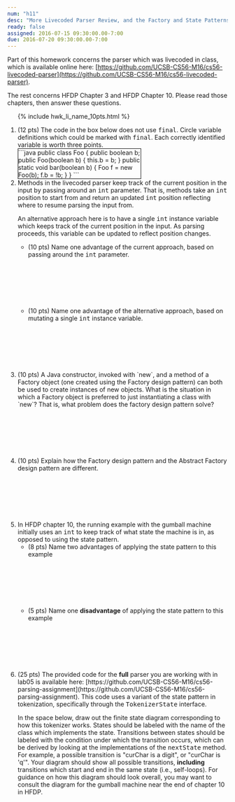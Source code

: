 ```yaml
---
num: "h11"
desc: "More Livecoded Parser Review, and the Factory and State Patterns"
ready: false
assigned: 2016-07-15 09:30:00.00-7:00
due: 2016-07-20 09:30:00.00-7:00
---
```


Part of this homework concerns the parser which was livecoded in class, which is available online here: [https://github.com/UCSB-CS56-M16/cs56-livecoded-parser](https://github.com/UCSB-CS56-M16/cs56-livecoded-parser).

The rest concerns <span data-hfdp="3">HFDP Chapter 3</span> and
<span data-hfdp="10">HFDP Chapter 10</span>.  Please read those chapters, 
then answer these questions.


<ol>

{% include hwk_li_name_10pts.html %}

<li>
(12 pts) The code in the box below does not use <tt>final</tt>.  Circle variable definitions which could be marked with <tt>final</tt>.  Each correctly identified variable is worth three points.

<div style="width: 20em; float:bottom; border: 1px solid black;" markdown="1">
```java
public class Foo {
  public boolean b;
  public Foo(boolean b) {
    this.b = b;
  }
  public static void bar(boolean b) {
    Foo f = new Foo(b);
    f.b = !b;
  }
}
```
</div>

</li>

<li>
Methods in the livecoded parser keep track of the current position in the input by passing around an <tt>int</tt> parameter.
That is, methods take an <tt>int</tt> position to start from and return an updated <tt>int</tt> position reflecting where to resume parsing the input from.

An alternative approach here is to have a single <tt>int</tt> instance variable which keeps track of the current position in the input.  As parsing proceeds, this variable can be updated to reflect position changes.

<ul>
<li style="margin-bottom:8em;">(10 pts) Name one advantage of the current approach, based on passing around the <tt>int</tt> parameter.</li>
<li style="margin-bottom:8em;">(10 pts) Name one advantage of the alternative approach, based on mutating a single <tt>int</tt> instance variable.</li>
</ul>

</li>

<li style="margin-bottom:8em;" markdown="1"> (10 pts) A Java constructor, invoked with `new`, and a method of a Factory object (one created using the Factory design pattern) can both be used to create instances of new objects.   What is the situation in which a Factory object is preferred to just instantiating a class with `new`?   That is, what problem does the factory design pattern solve?

</li>

<li style="margin-bottom:8em;" markdown="1"> (10 pts) Explain how the
Factory design pattern and the Abstract Factory design pattern are different.

</li>

<li style="margin-bottom:8em;">
In HFDP chapter 10, the running example with the gumball machine initially uses an <tt>int</tt> to keep track of what state the machine is in, as opposed to using the state pattern.

<ul>
<li style="margin-bottom:8em;">
(8 pts) Name two advantages of applying the state pattern to this example
</li>
<li style="margin-bottom:8em;">
(5 pts) Name one <b>disadvantage</b> of applying the state pattern to this example
</li>
</ul>
</li>

<li style="margin-bottom:20em;">
(25 pts) The provided code for the <b>full</b> parser you are working with in lab05 is available here: [https://github.com/UCSB-CS56-M16/cs56-parsing-assignment](https://github.com/UCSB-CS56-M16/cs56-parsing-assignment).
This code uses a variant of the state pattern in tokenization, specifically through the <tt>TokenizerState</tt> interface.

In the space below, draw out the finite state diagram corresponding to how this tokenizer works.
States should be labeled with the name of the class which implements the state.
Transitions between states should be labeled with the condition under which the transition occurs, which can be derived by looking at the implementations of the <tt>nextState</tt> method.
For example, a possible transition is "curChar is a digit", or "curChar is 'q'".
Your diagram should show all possible transitions, <b>including</b> transitions which start and end in the same state (i.e., self-loops).
For guidance on how this diagram should look overall, you may want to consult the diagram for the gumball machine near the end of chapter 10 in HFDP.

</li>

</ol>

<div style="display:none">
http://UCSB-CS56-M16.github.io/hwk/h11
</div>
